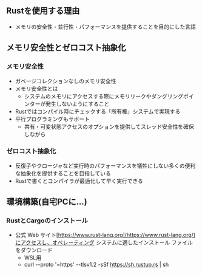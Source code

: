 ## Rustを使用する理由
- メモリの安全性・並行性・パフォーマンスを提供することを目的にした言語

## メモリ安全性とゼロコスト抽象化
### メモリ安全性
- ガベージコレクションなしのメモリ安全性
- メモリ安全性とは
	- システムのメモリにアクセスする際にメモリリークやダングリングポインターが発生しないようにすること
- Rustではコンパイル時にチェックする「所有権」システムで実現する
- 平行プログラミングもサポート
	- 共有・可変状態アクセスのオプションを提供してスレッド安全性を確保しながら
### ゼロコスト抽象化
- 反復子やクロージャなど実行時のパフォーマンスを犠牲にしない多くの便利な抽象化を提供することを目指している
- Rustで書くとコンパイラが最適化して早く実行できる

## 環境構築(自宅PCに...)

### RustとCargoのインストール
- 公式 Web サイト[https://www.rust-lang.org](https://www.rust-lang.org/)にアクセスし、オペレーティング システムに適したインストール ファイルをダウンロード
	- WSL用
	- curl --proto '=https' --tlsv1.2 -sSf https://sh.rustup.rs | sh
### 